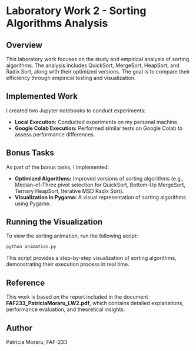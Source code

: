 # Laboratory Work 2 - Sorting Algorithms Analysis

## Overview
This laboratory work focuses on the study and empirical analysis of sorting algorithms. The analysis includes QuickSort, MergeSort, HeapSort, and Radix Sort, along with their optimized versions. The goal is to compare their efficiency through empirical testing and visualization.

## Implemented Work
I created two Jupyter notebooks to conduct experiments:
- **Local Execution:** Conducted experiments on my personal machine.
- **Google Colab Execution:** Performed similar tests on Google Colab to assess performance differences.

## Bonus Tasks
As part of the bonus tasks, I implemented:
- **Optimized Algorithms:** Improved versions of sorting algorithms (e.g., Median-of-Three pivot selection for QuickSort, Bottom-Up MergeSort, Ternary HeapSort, Iterative MSD Radix Sort).
- **Visualization in Pygame:** A visual representation of sorting algorithms using Pygame.

## Running the Visualization
To view the sorting animation, run the following script:
```bash
python animation.py
```
This script provides a step-by-step visualization of sorting algorithms, demonstrating their execution process in real time.

## Reference
This work is based on the report included in the document **FAF233_PatriciaMoraru_LW2.pdf**, which contains detailed explanations, performance evaluation, and theoretical insights.

## Author
Patricia Moraru, FAF-233
